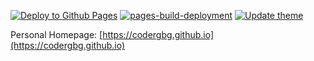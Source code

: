 [![Deploy to Github Pages](https://github.com/codergbg/test.github.io/actions/workflows/deploy.yml/badge.svg)](https://github.com/codergbg/test.github.io/actions/workflows/deploy.yml)
[![pages-build-deployment](https://github.com/codergbg/test.github.io/actions/workflows/pages/pages-build-deployment/badge.svg)](https://github.com/codergbg/test.github.io/actions/workflows/pages/pages-build-deployment)
[![Update theme](https://github.com/codergbg/test.github.io/actions/workflows/update-theme.yml/badge.svg)](https://github.com/codergbg/test.github.io/actions/workflows/update-theme.yml)


Personal Homepage: [https://codergbg.github.io](https://codergbg.github.io)
